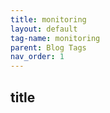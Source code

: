 ```yaml
---
title: monitoring
layout: default
tag-name: monitoring
parent: Blog Tags
nav_order: 1
---
```


## title